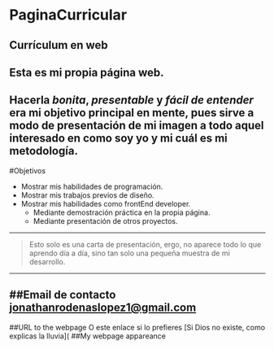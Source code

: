 # PaginaCurricular
Currículum en web
---------
## Esta es mi propia **página web**.
Hacerla _bonita_, _presentable_ y _fácil de entender_ era mi objetivo principal en mente, pues sirve a modo de presentación de mi imagen a todo aquel interesado en como soy yo y mi cuál es mi metodología.
---------
#Objetivos
* Mostrar mis habilidades de programación.
* Mostrar mis trabajos previos de diseño.
* Mostrar mis habilidades como frontEnd developer.
  * Mediante demostración práctica en la propia página.
  * Mediante presentación de otros proyectos.
---------
>Esto solo es una carta de presentación, ergo, no aparece todo lo que aprendo día a día, sino tan solo una pequeña muestra de mi desarrollo.
---------
##Email de contacto
<jonathanrodenaslopez1@gmail.com> 
---------
##URL to the webpage
<loremipsum> 
O este enlace si lo prefieres [Si Dios no existe, como explicas la lluvia](<loremipsum>
##My webpage appareance


